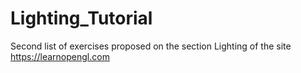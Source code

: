 # Lighting_Tutorial
Second list of exercises proposed on the section Lighting of the site https://learnopengl.com